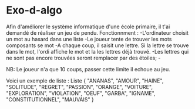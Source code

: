 # Exo-d-algo


Afin d'améliorer le système informatique d'une école primaire, il t'ai demandé de réaliser un jeu de pendu.
Fonctionnment : 
	-L'ordinateur choisit un mot au hasard dans une liste 
	-Le joueur tente de trouver les mots composants se mot
	-A chaque coup, il saisit une lettre. Si la lettre se trouve dans le mot, l'ordi affiche le mot et la les lettres 
	déjà trouvé.
	-Les lettres qui ne sont pas encore trouvées seront remplacer par des étoiles;
	-

NB: Le joueur n'a que 10 coups, passer cette limite il echoue au jeu.

Voici un exemple de liste : 
 Liste {
                "ANANAS",
                "AMOUR",
                "HAINE",
                "SOLITUDE",
                "REGRET",
                "PASSION",
                "ORANGE",
                "VOITURE",
                "EXPLORATION",
                "VIOLATION",
                "OEUF",
                "GARBA",
                "IGNAME",
                "CONSTITUTIONNEL",
                "MAUVAIS"
            }
